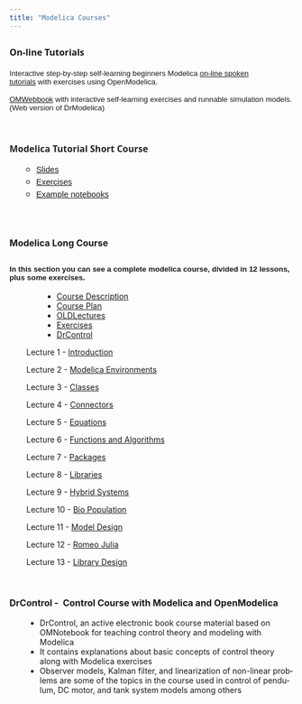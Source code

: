 ```yaml
---
title: "Modelica Courses"
---
```

<div style="font-family: 'Segoe UI', Helvetica, Arial, sans-serif; font-size: medium; line-height: normal; margin: 0px 0px 7.5pt;">
<h3 style="font-size: 19.25px;"><strong><span style="font-size: 12pt;">On-line Tutorials</span></strong></h3>
<p><span style="font-family: arial, helvetica, sans-serif; font-size: 10pt;"><span style="font-family: Arial, sans-serif; font-size: 13.3333px;">Interactive step-by-step self-learning beginners&nbsp;</span>Modelica&nbsp;<a href="http://spoken-tutorial.org/tutorial-search/?search_foss=OpenModelica&amp;search_language=English">on-line spoken tutorials</a>&nbsp;with&nbsp;exercises using OpenModelica.</span></p>
<p><span style="font-family: arial, helvetica, sans-serif; font-size: 10pt;"></span><span style="font-family: Arial, sans-serif; font-size: 13.3333px;"><a href="http://omwebbook.openmodelica.org/">OMWebbook</a> with interactive self-learning exercises and runnable simulation models. (Web version of DrModelica)</span></p>
<p>&nbsp;</p>
</div>
<h3 style="font-family: 'Segoe UI', Helvetica, Arial, sans-serif; font-size: medium; line-height: normal; margin: 0px 0px 7.5pt;"><span face="Calibri,sans-serif" size="2"><span face="Arial,sans-serif" size="3" color="#222222" style="color: #222222;"><span lang="en-GB"><strong>Modelica Tutorial Short Course</strong></span></span></span><span class="article-content"></span></h3>
<ul>
<li style="list-style-type: none;">
<ul>
<li style="font-family: 'Segoe UI', Helvetica, Arial, sans-serif; font-size: medium; line-height: normal; margin-top: 0px; margin-right: 0px; margin-bottom: 0px;"><span face="Calibri,sans-serif" size="2" style="font-family: Calibri, sans-serif; font-size: x-small;"><span style="font-size: 11pt;"><span lang="en-US"><a href="doc/ModelicaShortCourse/ModelicaTutorial-slides-PeterFritzson-160202-BT.pdf">Slides</a><a href="images/docs/Courses/lecture06%20-%20arrays%20algorithms%20and%20functions.pdf"></a></span></span></span></li>
<li style="font-family: 'Segoe UI', Helvetica, Arial, sans-serif; font-size: medium; line-height: normal; margin-top: 0px; margin-right: 0px; margin-bottom: 0px;"><a href="doc/ModelicaShortCourse/Exercises.zip"><span face="Calibri,sans-serif" size="2" style="font-family: Calibri, sans-serif; font-size: x-small;"><span style="font-size: 11pt;"><span lang="en-US">Exercises</span></span></span></a></li>
<li style="font-family: 'Segoe UI', Helvetica, Arial, sans-serif; font-size: medium; line-height: normal; margin-top: 0px; margin-right: 0px; margin-bottom: 0px;"><a href="doc/ModelicaShortCourse/Examples.zip"><span face="Calibri,sans-serif" size="2" style="font-family: Calibri, sans-serif; font-size: x-small;"><span style="font-size: 11pt;"><span lang="en-US">Example notebooks</span></span></span><span face="Calibri,sans-serif" size="2" style="font-family: Calibri, sans-serif; font-size: x-small;"><span style="font-size: 11pt;"><span lang="en-US"></span></span></span></a>&nbsp;</li>
</ul>
</li>
</ul>
<h3>&nbsp;</h3>
<h3><strong><span style="font-size: 12pt;">Modelica Long Course</span></strong></h3>
<h2><span style="font-family: arial, helvetica, sans-serif; font-size: 10pt;">In this section you can see a complete modelica course, divided in 12 lessons, plus some exercises.</span></h2>
<div class="article-content" style="padding-left: 60px;">
<ul>
<li><a href="http://www.ida.liu.se/~arupa54/Modelica/OO_Modelica_course/Modelica%20Course%20description.pdf"><span style="text-decoration: underline;">Course Description</span></a></li>
<li><a href="http://www.ida.liu.se/~arupa54/Modelica/OO_Modelica_course/Modelica_course_plan_and_reading_instructions_2010.pdf" target="_blank"><span style="text-decoration: underline;">Course Plan</span></a></li>
<li><a href="http://www.ida.liu.se/~arupa54/Modelica/OO_Modelica_course/Course-Lectures-plan-pdfs.zip"><span style="text-decoration: underline;">OLDLectures</span></a></li>
<li><a href="http://www.ida.liu.se/~arupa54/Modelica/OO_Modelica_course/Course_Exercises.zip" target="_self"><span style="text-decoration: underline;">Exercises</span></a></li>
<li><a href="http://www.ida.liu.se/~arupa54/Modelica/OO_Modelica_course/DrControl.zip"><span style="text-decoration: underline;">DrControl</span></a></li>
</ul>
</div>
<p style="padding-left: 30px;">Lecture 1 - <a href="http://www.ida.liu.se/~arupa54/Modelica/OO_Modelica_course/Lecture01%20-%20Introduction.pdf" target="_blank">Introduction</a></p>
<p style="padding-left: 30px;">Lecture 2 - <a href="http://www.ida.liu.se/~arupa54/Modelica/OO_Modelica_course/Lecture02%20-%20Environments%20and%20OpenModelica.pdf" target="_blank">Modelica Environments</a></p>
<p style="padding-left: 30px;">Lecture 3 - <a href="http://www.ida.liu.se/~arupa54/Modelica/OO_Modelica_course/Lecture03-%20Classes.pdf" target="_blank">Classes</a></p>
<p style="padding-left: 30px;">Lecture 4 - <a href="http://www.ida.liu.se/~arupa54/Modelica/OO_Modelica_course/Lecture04%20-%20Connectors%20and%20graphical%20modeling.pdf" target="_blank">Connectors</a></p>
<p style="padding-left: 30px;">Lecture 5 - <a href="https://www.ida.liu.se/~arupa54/Modelica/OO_Modelica_course/Lecture05%20-%20Equations.pdf" target="_blank">Equations</a></p>
<p style="padding-left: 30px;">Lecture 6 - <a href="images/docs/Courses/lecture06%20-%20arrays%20algorithms%20and%20functions.pdf">Functions and Algorithms</a></p>
<p style="padding-left: 30px;">Lecture 7 - <a href="http://www.ida.liu.se/~arupa54/Modelica/OO_Modelica_course/Lecture07%20-%20Packages.pdf" target="_blank">Packages</a></p>
<p style="padding-left: 30px;">Lecture 8 - <a href="http://www.ida.liu.se/~arupa54/Modelica/OO_Modelica_course/Lecture08%20-%20Modelica%20Libraries.pdf" target="_blank">Libraries</a></p>
<p style="padding-left: 30px;">Lecture 9 - <a href="http://www.ida.liu.se/~arupa54/Modelica/OO_Modelica_course/Lecture09%20-%20Hybrid%20Systems.pdf" target="_blank">Hybrid Systems</a></p>
<p style="padding-left: 30px;">Lecture 10 - <a href="http://www.ida.liu.se/~arupa54/Modelica/OO_Modelica_course/Lecture10%20-%20Bio%20Population%20Predator-Prey.pdf" target="_blank">Bio Population</a></p>
<p style="padding-left: 30px;">Lecture 11 - <a href="http://www.ida.liu.se/~arupa54/Modelica/OO_Modelica_course/Lecture11%20-%20Model%20design.pdf" target="_blank">Model Design</a></p>
<p style="padding-left: 30px;">Lecture 12 - <a href="http://www.ida.liu.se/~arupa54/Modelica/OO_Modelica_course/Lecture12%20-%20RomeoJulia.pdf" target="_blank">Romeo Julia</a></p>
<p style="padding-left: 30px;">Lecture 13 - <a href="http://www.ida.liu.se/~arupa54/Modelica/OO_Modelica_course/Lecture13%20-%20Influenza%20Library%20Design.pdf" target="_blank">Library Design</a></p>
<p style="padding-left: 30px;">&nbsp;</p>
<h3><strong><span style="font-size: 12pt;">DrControl -&nbsp; <span lang="EN-US">Control Course with Modelica and OpenModelica</span></span></strong></h3>
<div class="article-content" style="padding-left: 30px;">
<ul>
<li><span lang="EN-US">DrControl, an active electronic book course material based on OMNotebook for teaching control theory and modeling with Modelica</span></li>
<li><span lang="EN-US">It contains explanations about basic concepts of control theory along with Modelica exercises</span></li>
<li><span lang="EN-US">Observer models, Kalman filter, and linearization of non-linear problems are some of the topics in the course used in control of pendulum, DC motor, and tank system models among others</span></li>
</ul>
</div>
<p><span lang="EN-US"><img src="images/stories/modelica/drcontrol.png" alt="" border="0" /></span></p>